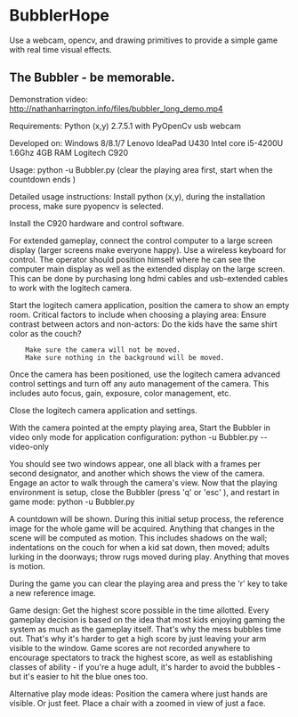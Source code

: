 # BubblerHope
Use a webcam, opencv, and drawing primitives to provide a simple game with real time visual effects.

The Bubbler - be memorable. 
---------------------------

Demonstration video:
        http://nathanharrington.info/files/bubbler_long_demo.mp4

Requirements:
        Python (x,y) 2.7.5.1 with PyOpenCv 
        usb webcam

Developed on:
        Windows 8/8.1/7
        Lenovo IdeaPad U430 Intel core i5-4200U 1.6Ghz 4GB RAM
        Logitech C920 

Usage:
        python -u Bubbler.py
        (clear the playing area first, start when the countdown ends )
        
Detailed usage instructions:
Install python (x,y), during the installation process, make sure pyopencv is
selected.

Install the C920 hardware and control software.

For extended gameplay, connect the control computer to a large screen display
(larger screens make everyone happy). Use a wireless keyboard for control. The
operator should position himself where he can see the computer main display as
well as the extended display on the large screen. This can be done by purchasing
long hdmi cables and usb-extended cables to work with the logitech camera.

Start the logitech camera application, position the camera to show an empty
room. Critical factors to include when choosing a playing area:
        Ensure contrast between actors and non-actors: Do the kids have the same
        shirt color as the couch?

        Make sure the camera will not be moved.
        Make sure nothing in the background will be moved.

Once the camera has been positioned, use the logitech camera advanced control
settings and turn off any auto management of the camera. This includes auto
focus, gain, exposure, color management, etc.

Close the logitech camera application and settings.

With the camera pointed at the empty playing area, Start the Bubbler in video
only mode for application configuration:
        python -u Bubbler.py --video-only

You should see two windows appear, one all black with a frames per second
designator, and another which shows the view of the camera. Engage an actor to
walk through the camera's view. Now that the playing environment is setup, close
the Bubbler (press 'q' or 'esc' ), and restart in game mode:
        python -u Bubbler.py

A countdown will be shown. During this initial setup process, the reference
image for the whole game will be acquired. Anything that changes in the scene
will be computed as motion. This includes shadows on the wall; indentations on
the couch for when a kid sat down, then moved; adults lurking in the doorways;
throw rugs moved during play. Anything that moves is motion.

During the game you can clear the playing area and press the 'r' key to take a
new reference image.

Game design:
    Get the highest score possible in the time allotted. Every gameplay decision
is based on the idea that most kids enjoying gaming the system as much as the
gameplay itself. That's why the mess bubbles time out. That's why it's harder to
get a high score by just leaving your arm visible to the window. Game scores are
not recorded anywhere to encourage spectators to track the highest score, as
well as establishing classes of ability - if you're a huge adult, it's harder to
avoid the bubbles - but it's easier to hit the blue ones too.

Alternative play mode ideas:
    Position the camera where just hands are visible. Or just feet.
    Place a chair with a zoomed in view of just a face.

